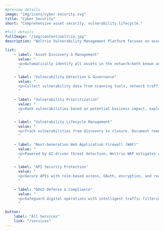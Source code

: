 ```yaml
---
#preview details
image: "img/icons/cyber-security.svg"
title: "Cyber Security"
short: "Comprehensive asset security, vulnerability lifecycle."

#full details
fullImage: "/img/content/woltrio.jpg"
description: "Woltrio Vulnerability Management Platform focuses on asset security and risk prioritization, integrating data from multiple sources to manage vulnerabilities across their lifecycle—from discovery to remediation. Alongside this, Woltrio’s WAAP (Web Application & API Protection) solution combines next-generation WAF capabilities with deep API security to deliver unified, intelligent protection for digital assets in modern enterprise environments."

list: 
    - label: "Asset Discovery & Management"
      value: "
      <p>Automatically identify all assets in the network—both known and unknown—using advanced detection and traffic analysis. Assign responsibility, enrich asset details, and tag assets for efficient organization and management.</p>
      "

    - label: "Vulnerability Detection & Governance"
      value: "
      <p>Collect vulnerability data from scanning tools, network traffic, and host security systems. Standardize and integrate diverse formats for accurate and centralized governance of vulnerabilities.</p>
      "

    - label: "Vulnerability Prioritization"
      value: "
      <p>Rank vulnerabilities based on potential business impact, exploit likelihood, and remediation cost. Ensure that the most critical risks are handled first to minimize organizational exposure.</p>
      "

    - label: "Vulnerability Lifecycle Management"
      value: "
      <p>Track vulnerabilities from discovery to closure. Document remediation steps, validate fixes, and maintain clear lifecycle visibility to strengthen long-term security posture.</p>
      "

    - label: "Next-Generation Web Application Firewall (WAF)"
      value: "
      <p>Powered by AI-driven threat detection, Woltrio WAF mitigates web attacks such as SQL injection, XSS, and file inclusion. Continuous updates provide zero-day protection with scalable, high-performance architecture.</p>
      "

    - label: "API Security Protection"
      value: "
      <p>Secure APIs with role-based access, OAuth, encryption, and real-time traffic analysis. Protect sensitive data, prevent misuse, and ensure compliance across cloud, on-premises, and hybrid environments.</p>
      "

    - label: "DDoS Defense & Compliance"
      value: "
      <p>Safeguard digital operations with intelligent traffic filtering and professional DDoS protection. Meet compliance standards while ensuring uninterrupted application performance.</p>
      "

button:
    label: "All Services"
    link: "/services" 
---
```

